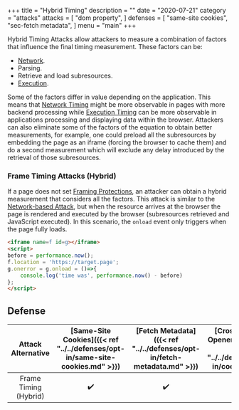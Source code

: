+++
title = "Hybrid Timing"
description = ""
date = "2020-07-21"
category = "attacks"
attacks = [
    "dom property",
]
defenses = [
    "same-site cookies",
    "sec-fetch metadata",
]
menu = "main"
+++

Hybrid Timing Attacks allow attackers to measure a combination of factors that influence the final timing measurement. These factors can be:

- [Network](https://TODO).
- Parsing.
- Retrieve and load subresources.
- [Execution](https://TODO).

Some of the factors differ in value depending on the application. This means that [Network Timing](https://TODO) might be more observable in pages with more backend processing while [Execution Timing](https://TODO) can be more observable in applications processing and displaying data within the browser. Attackers can also eliminate some of the factors of the equation to obtain better measurements, for example, one could preload all the subresources by embedding the page as an iframe (forcing the browser to cache them) and do a second measurement which will exclude any delay introduced by the retrieval of those subresources.

###  Frame Timing Attacks (Hybrid)

If a page does not set [Framing Protections](https://TODO), an attacker can obtain a hybrid measurement that considers all the factors. This attack is similar to the [Network-based Attack](https://TODO-frame-timing-attacks-network), but when the resource arrives at the browser the page is rendered and executed by the browser (subresources retrieved and JavaScript executed). In this scenario, the `onload` event only triggers when the page fully loads.

```html
<iframe name=f id=g></iframe>
<script>
before = performance.now();
f.location = 'https://target.page';
g.onerror = g.onload = ()=>{
    console.log('time was', performance.now() - before)
};
</script>
```

## Defense

| Attack Alternative  | [Same-Site Cookies]({{< ref "../../defenses/opt-in/same-site-cookies.md" >}})  | [Fetch Metadata]({{< ref "../../defenses/opt-in/fetch-metadata.md" >}})  | [Cross-Origin-Opener-Policy]({{< ref "../../defenses/opt-in/coop.md" >}})  |  [Framing Protections]({{< ref "../../defenses/opt-in/xfo.md" >}}) |
|:----------------------:|:------------------:|:---------------:|:-----:|:--------------------:|
| Frame Timing (Hybrid)  |         ✔️       |      ✔️       |  ❌   |          ✔️          |
